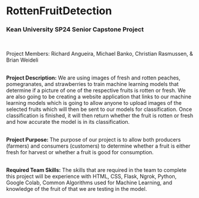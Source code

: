 # RottenFruitDetection
<h3>Kean University SP24 Senior Capstone Project</h3> <br>

Project Members: Richard Angueira, Michael Banko, Christian Rasmussen, & Brian Weideli <br> <br>

<strong>Project Description:</strong> We are using images of fresh and rotten peaches, pomegranates, and strawberries to train machine learning models that determine if a picture of one of the respective fruits is rotten or fresh. We are also going to be creating a website application that links to our machine learning models which is going to allow anyone to upload images of the selected fruits which will then be sent to our models for classification. Once classification is finished, it will then return whether the fruit is rotten or fresh and how accurate the model is in its classification.<br> <br>

<strong>Project Purpose: </strong> The purpose of our project is to allow both producers (farmers) and consumers (customers) to determine whether a fruit is either fresh for harvest or whether a fruit is good for consumption. <br> <br>

<strong>Required Team Skills:</strong> The skills that are required in the team to complete this project will be experience with HTML, CSS, Flask, Ngrok, Python, Google Colab, Common Algorithms used for Machine Learning, and knowledge of the fruit of that we are testing in the model. <br> <br>

